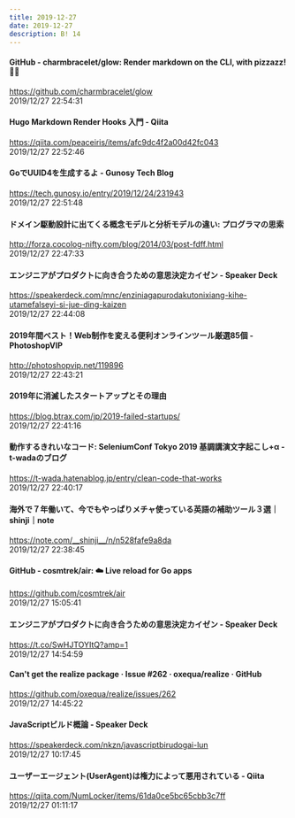 ```yaml
---
title: 2019-12-27
date: 2019-12-27
description: B! 14
---
```


#### GitHub - charmbracelet/glow: Render markdown on the CLI, with pizzazz! 💅🏻
https://github.com/charmbracelet/glow<br>
2019/12/27 22:54:31<br>


#### Hugo Markdown Render Hooks 入門 - Qiita
https://qiita.com/peaceiris/items/afc9dc4f2a00d42fc043<br>
2019/12/27 22:52:46<br>


#### GoでUUID4を生成するよ - Gunosy Tech Blog
https://tech.gunosy.io/entry/2019/12/24/231943<br>
2019/12/27 22:51:48<br>


#### ドメイン駆動設計に出てくる概念モデルと分析モデルの違い: プログラマの思索
http://forza.cocolog-nifty.com/blog/2014/03/post-fdff.html<br>
2019/12/27 22:47:33<br>


#### エンジニアがプロダクトに向き合うための意思決定カイゼン - Speaker Deck
https://speakerdeck.com/mnc/enziniagapurodakutonixiang-kihe-utamefalseyi-si-jue-ding-kaizen<br>
2019/12/27 22:44:08<br>


#### 2019年間ベスト！Web制作を変える便利オンラインツール厳選85個 - PhotoshopVIP
http://photoshopvip.net/119896<br>
2019/12/27 22:43:21<br>


#### 2019年に消滅したスタートアップとその理由
https://blog.btrax.com/jp/2019-failed-startups/<br>
2019/12/27 22:41:16<br>


#### 動作するきれいなコード: SeleniumConf Tokyo 2019 基調講演文字起こし+α - t-wadaのブログ
https://t-wada.hatenablog.jp/entry/clean-code-that-works<br>
2019/12/27 22:40:17<br>


#### 海外で７年働いて、今でもやっぱりメチャ使っている英語の補助ツール３選｜__shinji__｜note
https://note.com/__shinji__/n/n528fafe9a8da<br>
2019/12/27 22:38:45<br>


#### GitHub - cosmtrek/air: ☁️ Live reload for Go apps
https://github.com/cosmtrek/air<br>
2019/12/27 15:05:41<br>


#### エンジニアがプロダクトに向き合うための意思決定カイゼン - Speaker Deck
https://t.co/SwHJTOYItQ?amp=1<br>
2019/12/27 14:54:59<br>


#### Can't get the realize package · Issue #262 · oxequa/realize · GitHub
https://github.com/oxequa/realize/issues/262<br>
2019/12/27 14:45:22<br>


#### JavaScriptビルド概論 - Speaker Deck
https://speakerdeck.com/nkzn/javascriptbirudogai-lun<br>
2019/12/27 10:17:45<br>


#### ユーザーエージェント(UserAgent)は権力によって悪用されている - Qiita
https://qiita.com/NumLocker/items/61da0ce5bc65cbb3c7ff<br>
2019/12/27 01:11:17<br>


